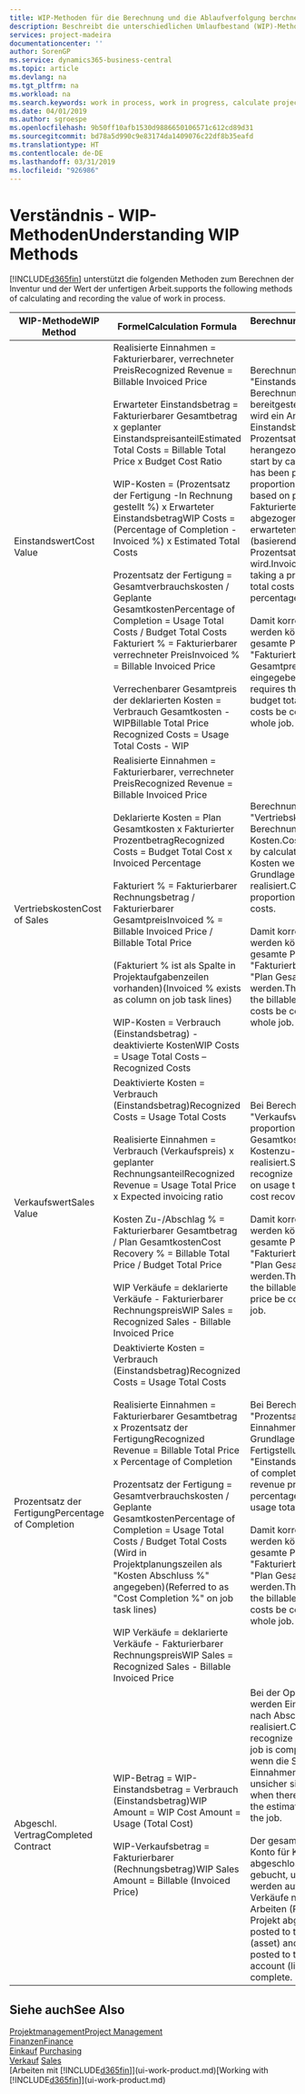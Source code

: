 ```yaml
---
title: WIP-Methoden für die Berechnung und die Ablaufverfolgung berchnen und aufzeichnen | Microsoft Docs.
description: Beschreibt die unterschiedlichen Umlaufbestand (WIP)-Methoden, die verwendet werden können, um Finanzdaten für Projekte zu senden und zu überwachen, die im Umlaufbestand sind.
services: project-madeira
documentationcenter: ''
author: SorenGP
ms.service: dynamics365-business-central
ms.topic: article
ms.devlang: na
ms.tgt_pltfrm: na
ms.workload: na
ms.search.keywords: work in process, work in progress, calculate project WIP
ms.date: 04/01/2019
ms.author: sgroespe
ms.openlocfilehash: 9b50ff10afb1530d9886650106571c612cd89d31
ms.sourcegitcommit: bd78a5d990c9e83174da1409076c22df8b35eafd
ms.translationtype: HT
ms.contentlocale: de-DE
ms.lasthandoff: 03/31/2019
ms.locfileid: "926986"
---
```

# <a name="understanding-wip-methods"></a><span data-ttu-id="c88f6-103">Verständnis - WIP-Methoden</span><span class="sxs-lookup"><span data-stu-id="c88f6-103">Understanding WIP Methods</span></span>
[!INCLUDE[d365fin](includes/d365fin_md.md)] <span data-ttu-id="c88f6-104">unterstützt die folgenden Methoden zum Berechnen der Inventur und der Wert der unfertigen Arbeit.</span><span class="sxs-lookup"><span data-stu-id="c88f6-104">supports the following methods of calculating and recording the value of work in process.</span></span>

| <span data-ttu-id="c88f6-105">WIP-Methode</span><span class="sxs-lookup"><span data-stu-id="c88f6-105">WIP Method</span></span> | <span data-ttu-id="c88f6-106">Formel</span><span class="sxs-lookup"><span data-stu-id="c88f6-106">Calculation Formula</span></span> | <span data-ttu-id="c88f6-107">Berechnungsbeschreibung</span><span class="sxs-lookup"><span data-stu-id="c88f6-107">Calculation Description</span></span> |
| --- | --- | --- |
| <span data-ttu-id="c88f6-108">Einstandswert</span><span class="sxs-lookup"><span data-stu-id="c88f6-108">Cost Value</span></span> |<span data-ttu-id="c88f6-109">Realisierte Einnahmen = Fakturierbarer, verrechneter Preis</span><span class="sxs-lookup"><span data-stu-id="c88f6-109">Recognized Revenue = Billable Invoiced Price</span></span><br /><br /> <span data-ttu-id="c88f6-110">Erwarteter Einstandsbetrag = Fakturierbarer Gesamtbetrag x geplanter Einstandspreisanteil</span><span class="sxs-lookup"><span data-stu-id="c88f6-110">Estimated Total Costs = Billable Total Price x Budget Cost Ratio</span></span><br /><br /> <span data-ttu-id="c88f6-111">WIP-Kosten = (Prozentsatz der Fertigung -In Rechnung gestellt %) x Erwarteter Einstandsbetrag</span><span class="sxs-lookup"><span data-stu-id="c88f6-111">WIP Costs = (Percentage of Completion - Invoiced %) x Estimated Total Costs</span></span><br /><br /> <span data-ttu-id="c88f6-112">Prozentsatz der Fertigung = Gesamtverbrauchskosten / Geplante Gesamtkosten</span><span class="sxs-lookup"><span data-stu-id="c88f6-112">Percentage of Completion = Usage Total Costs / Budget Total Costs</span></span><br /> <span data-ttu-id="c88f6-113">Fakturiert % = Fakturierbarer verrechneter Preis</span><span class="sxs-lookup"><span data-stu-id="c88f6-113">Invoiced % = Billable Invoiced Price</span></span><br /><br /> <span data-ttu-id="c88f6-114">Verrechenbarer Gesamtpreis der deklarierten Kosten = Verbrauch Gesamtkosten - WIP</span><span class="sxs-lookup"><span data-stu-id="c88f6-114">Billable Total Price Recognized Costs = Usage Total Costs - WIP</span></span> |<span data-ttu-id="c88f6-115">Berechnungen vom Typ "Einstandswert" beginnen mit der Berechnung des Werts dessen, was bereitgestellt wurde. Zu diesem Zweck wird ein Anteil des erwarteten Einstandsbetrags (basierend auf dem Prozentsatz der Fertigstellung) herangezogen.</span><span class="sxs-lookup"><span data-stu-id="c88f6-115">Cost value calculations start by calculating the value of what has been provided by taking a proportion of the estimated total costs based on percentage of completion.</span></span> <span data-ttu-id="c88f6-116">Fakturierte Einstandsbeträge werden abgezogen, indem ein Anteil des erwarteten Einstandsbetrags (basierend auf dem fakturierten Prozentsatz) herangezogen wird.</span><span class="sxs-lookup"><span data-stu-id="c88f6-116">Invoiced costs are subtracted by taking a proportion of the estimated total costs based on the invoiced percentage.</span></span><br /><br /> <span data-ttu-id="c88f6-117">Damit korrekte Ergebnisse erzielt werden können, müssen für das gesamte Projekt Werte für "Fakturierbarer Gesamtbetrag", "Plan Gesamtpreis" und "Plan Gesamtkosten" eingegeben werden.</span><span class="sxs-lookup"><span data-stu-id="c88f6-117">This calculation requires that the billable total price, budget total price, and budget total costs be correctly entered for the whole job.</span></span> |
| <span data-ttu-id="c88f6-118">Vertriebskosten</span><span class="sxs-lookup"><span data-stu-id="c88f6-118">Cost of Sales</span></span> |<span data-ttu-id="c88f6-119">Realisierte Einnahmen = Fakturierbarer, verrechneter Preis</span><span class="sxs-lookup"><span data-stu-id="c88f6-119">Recognized Revenue = Billable Invoiced Price</span></span><br /><br /> <span data-ttu-id="c88f6-120">Deklarierte Kosten = Plan Gesamtkosten x Fakturierter Prozentbetrag</span><span class="sxs-lookup"><span data-stu-id="c88f6-120">Recognized Costs = Budget Total Cost x Invoiced Percentage</span></span><br /><br /> <span data-ttu-id="c88f6-121">Fakturiert % = Fakturierbarer Rechnungsbetrag / Fakturierbarer Gesamtpreis</span><span class="sxs-lookup"><span data-stu-id="c88f6-121">Invoiced % = Billable Invoiced Price / Billable Total Price</span></span><br /><br /> <span data-ttu-id="c88f6-122">(Fakturiert % ist als Spalte in Projektaufgabenzeilen vorhanden)</span><span class="sxs-lookup"><span data-stu-id="c88f6-122">(Invoiced % exists as column on job task lines)</span></span><br /><br /> <span data-ttu-id="c88f6-123">WIP-Kosten = Verbrauch (Einstandsbetrag) - deaktivierte Kosten</span><span class="sxs-lookup"><span data-stu-id="c88f6-123">WIP Costs = Usage Total Costs – Recognized Costs</span></span> |<span data-ttu-id="c88f6-124">Berechnungen vom Typ "Vertriebskosten" beginnen mit der Berechnung der deklarierten Kosten.</span><span class="sxs-lookup"><span data-stu-id="c88f6-124">Cost of sales calculations begin by calculating the recognized costs.</span></span> <span data-ttu-id="c88f6-125">Kosten werden proportional auf der Grundlage von "Plan Gesamtkosten" realisiert.</span><span class="sxs-lookup"><span data-stu-id="c88f6-125">Costs are recognized proportionally based on budget total costs.</span></span><br /><br /> <span data-ttu-id="c88f6-126">Damit korrekte Ergebnisse erzielt werden können, müssen für das gesamte Projekt Werte für "Fakturierbarer Gesamtbetrag" und "Plan Gesamtkosten" eingegeben werden.</span><span class="sxs-lookup"><span data-stu-id="c88f6-126">This calculation requires that the billable total price and budget total costs be correctly entered for the whole job.</span></span> |
| <span data-ttu-id="c88f6-127">Verkaufswert</span><span class="sxs-lookup"><span data-stu-id="c88f6-127">Sales Value</span></span> |<span data-ttu-id="c88f6-128">Deaktivierte Kosten = Verbrauch (Einstandsbetrag)</span><span class="sxs-lookup"><span data-stu-id="c88f6-128">Recognized Costs = Usage Total Costs</span></span><br /><br /> <span data-ttu-id="c88f6-129">Realisierte Einnahmen = Verbrauch (Verkaufspreis) x geplanter Rechnungsanteil</span><span class="sxs-lookup"><span data-stu-id="c88f6-129">Recognized Revenue = Usage Total Price x Expected invoicing ratio</span></span><br /><br /> <span data-ttu-id="c88f6-130">Kosten Zu-/Abschlag % = Fakturierbarer Gesamtbetrag / Plan Gesamtkosten</span><span class="sxs-lookup"><span data-stu-id="c88f6-130">Cost Recovery % = Billable Total Price / Budget Total Price</span></span><br /><br /> <span data-ttu-id="c88f6-131">WIP Verkäufe = deklarierte Verkäufe - Fakturierbarer Rechnungspreis</span><span class="sxs-lookup"><span data-stu-id="c88f6-131">WIP Sales = Recognized Sales - Billable Invoiced Price</span></span> |<span data-ttu-id="c88f6-132">Bei Berechnungen vom Typ "Verkaufswert" werden die Einnahmen proportional basierend auf "Verbrauch Gesamtkosten" und dem erwarteten Kostenzu-/-abschlagsanteil realisiert.</span><span class="sxs-lookup"><span data-stu-id="c88f6-132">Sales value calculations recognize revenue proportionally based on usage total costs and the expected cost recovery ratio.</span></span><br /><br /> <span data-ttu-id="c88f6-133">Damit korrekte Ergebnisse erzielt werden können, müssen für das gesamte Projekt Werte für "Fakturierbarer Gesamtbetrag" und "Plan Gesamtkosten" eingegeben werden.</span><span class="sxs-lookup"><span data-stu-id="c88f6-133">This calculation requires that the billable total price and budget total price be correctly entered for the whole job.</span></span> |
| <span data-ttu-id="c88f6-134">Prozentsatz der Fertigung</span><span class="sxs-lookup"><span data-stu-id="c88f6-134">Percentage of Completion</span></span> |<span data-ttu-id="c88f6-135">Deaktivierte Kosten = Verbrauch (Einstandsbetrag)</span><span class="sxs-lookup"><span data-stu-id="c88f6-135">Recognized Costs = Usage Total Costs</span></span><br /><br /> <span data-ttu-id="c88f6-136">Realisierte Einnahmen = Fakturierbarer Gesamtbetrag x Prozentsatz der Fertigung</span><span class="sxs-lookup"><span data-stu-id="c88f6-136">Recognized Revenue = Billable Total Price x Percentage of Completion</span></span><br /><br /> <span data-ttu-id="c88f6-137">Prozentsatz der Fertigung = Gesamtverbrauchskosten / Geplante Gesamtkosten</span><span class="sxs-lookup"><span data-stu-id="c88f6-137">Percentage of Completion = Usage Total Costs / Budget Total Costs</span></span><br /> <span data-ttu-id="c88f6-138">(Wird in Projektplanungszeilen als "Kosten Abschluss %" angegeben)</span><span class="sxs-lookup"><span data-stu-id="c88f6-138">(Referred to as "Cost Completion %" on job task lines)</span></span><br /><br /> <span data-ttu-id="c88f6-139">WIP Verkäufe = deklarierte Verkäufe - Fakturierbarer Rechnungspreis</span><span class="sxs-lookup"><span data-stu-id="c88f6-139">WIP Sales = Recognized Sales - Billable Invoiced Price</span></span> |<span data-ttu-id="c88f6-140">Bei Berechnungen vom Typ "Prozentsatz der Fertigung" werden Einnahmen proportional – auf der Grundlage des Prozentsatzes der Fertigstellung, also "Verbrauch" contra "Einstandspreis" – realisiert.</span><span class="sxs-lookup"><span data-stu-id="c88f6-140">Percentage of completion calculations recognize revenue proportionally based on the percentage of completion, that is, usage total costs vs. budget costs.</span></span><br /><br /> <span data-ttu-id="c88f6-141">Damit korrekte Ergebnisse erzielt werden können, müssen für das gesamte Projekt Werte für "Fakturierbarer Gesamtbetrag" und "Plan Gesamtkosten" eingegeben werden.</span><span class="sxs-lookup"><span data-stu-id="c88f6-141">This calculation requires that the billable total price and budget total costs be correctly entered for the whole job.</span></span> |
| <span data-ttu-id="c88f6-142">Abgeschl. Vertrag</span><span class="sxs-lookup"><span data-stu-id="c88f6-142">Completed Contract</span></span> |<span data-ttu-id="c88f6-143">WIP-Betrag = WIP-Einstandsbetrag = Verbrauch (Einstandsbetrag)</span><span class="sxs-lookup"><span data-stu-id="c88f6-143">WIP Amount = WIP Cost Amount = Usage (Total Cost)</span></span><br /><br /> <span data-ttu-id="c88f6-144">WIP-Verkaufsbetrag = Fakturierbarer (Rechnungsbetrag)</span><span class="sxs-lookup"><span data-stu-id="c88f6-144">WIP Sales Amount = Billable (Invoiced Price)</span></span> |<span data-ttu-id="c88f6-145">Bei der Option "Abgeschl. Vertrag" werden Einnahmen und Kosten erst nach Abschluss des Projekts realisiert.</span><span class="sxs-lookup"><span data-stu-id="c88f6-145">Completed contract does not recognize revenue and costs until the job is complete.</span></span> <span data-ttu-id="c88f6-146">Dies kann nützlich sein, wenn die Schätzungen der Kosten und Einnahmen für das Projekt äußerst unsicher sind.</span><span class="sxs-lookup"><span data-stu-id="c88f6-146">You may want to do this when there is high uncertainty around the estimates of costs and revenue for the job.</span></span><br /><br /> <span data-ttu-id="c88f6-147">Der gesamte Verbrauch wird auf das Konto für Kosten nicht abgeschlossener Arbeiten (Aktiva) gebucht, und alle fakturierten Verkäufe werden auf das Konto für fakturierte Verkäufe nicht abgeschlossener Arbeiten (Passiva) gebucht, bis das Projekt abgeschlossen ist.</span><span class="sxs-lookup"><span data-stu-id="c88f6-147">All usage is posted to the WIP Costs account (asset) and all invoiced sales are posted to the WIP Invoiced Sales account (liability) until the job is complete.</span></span> |

## <a name="see-also"></a><span data-ttu-id="c88f6-148">Siehe auch</span><span class="sxs-lookup"><span data-stu-id="c88f6-148">See Also</span></span>
[<span data-ttu-id="c88f6-149">Projektmanagement</span><span class="sxs-lookup"><span data-stu-id="c88f6-149">Project Management</span></span>](projects-manage-projects.md)  
[<span data-ttu-id="c88f6-150">Finanzen</span><span class="sxs-lookup"><span data-stu-id="c88f6-150">Finance</span></span>](finance.md)  
<span data-ttu-id="c88f6-151">[Einkauf](purchasing-manage-purchasing.md)       </span><span class="sxs-lookup"><span data-stu-id="c88f6-151">[Purchasing](purchasing-manage-purchasing.md)       </span></span>  
<span data-ttu-id="c88f6-152">[Verkauf](sales-manage-sales.md)    </span><span class="sxs-lookup"><span data-stu-id="c88f6-152">[Sales](sales-manage-sales.md)    </span></span>  
<span data-ttu-id="c88f6-153">[Arbeiten mit [!INCLUDE[d365fin](includes/d365fin_md.md)]](ui-work-product.md)</span><span class="sxs-lookup"><span data-stu-id="c88f6-153">[Working with [!INCLUDE[d365fin](includes/d365fin_md.md)]](ui-work-product.md)</span></span>  
